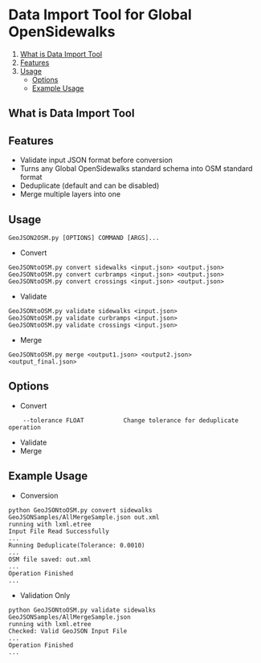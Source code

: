# Data Import Tool for Global OpenSidewalks

1. [What is Data Import Tool](#what-is-data-import-tool)
1. [Features](#features)
1. [Usage](#usage)
    - [Options](#options)
    - [Example Usage](#example-usage)

## What is Data Import Tool

## Features
- Validate input JSON format before conversion
- Turns any Global OpenSidewalks standard schema into OSM standard format
- Deduplicate (default and can be disabled)
- Merge multiple layers into one

## Usage
```
GeoJSON2OSM.py [OPTIONS] COMMAND [ARGS]...
```
- Convert
```
GeoJSONtoOSM.py convert sidewalks <input.json> <output.json>
GeoJSONtoOSM.py convert curbramps <input.json> <output.json>
GeoJSONtoOSM.py convert crossings <input.json> <output.json>
```
- Validate
```
GeoJSONtoOSM.py validate sidewalks <input.json>
GeoJSONtoOSM.py validate curbramps <input.json>
GeoJSONtoOSM.py validate crossings <input.json>
```
- Merge
```
GeoJSONtoOSM.py merge <output1.json> <output2.json> <output_final.json>
```

## Options
- Convert
```
    --tolerance FLOAT           Change tolerance for deduplicate operation
```
- Validate
- Merge

## Example Usage
- Conversion
```
python GeoJSONtoOSM.py convert sidewalks GeoJSONSamples/AllMergeSample.json out.xml
running with lxml.etree
Input File Read Successfully
...
Running Deduplicate(Tolerance: 0.0010)
...
OSM file saved: out.xml
...
Operation Finished
...
```
- Validation Only
```
python GeoJSONtoOSM.py validate sidewalks GeoJSONSamples/AllMergeSample.json
running with lxml.etree
Checked: Valid GeoJSON Input File
...
Operation Finished
...
```